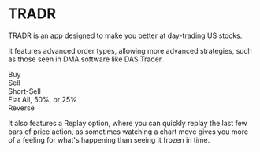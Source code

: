 # TRADR

TRADR is an app designed to make you better at day-trading US stocks.

It features advanced order types, allowing more advanced strategies, such as those seen in DMA software like DAS Trader.

Buy<br>
Sell<br>
Short-Sell<br>
Flat All, 50%, or 25%<br>
Reverse<br>

It also features a Replay option, where you can quickly replay the last few bars of price action, as sometimes watching a chart move gives you more of a feeling for what's happening than seeing it frozen in time.

